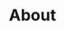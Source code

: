 ---
# Page title
title: About
# Page type - we want a landing page (such as a homepage)
type: landing

# Your landing page sections - add as many different content blocks as you like
sections:
  - block: contact
    content:
      title: Contact
      text: Hello! I'm Cho Dae-in, a third-year student at Chonbuk National University. I'm interested in information security, and I'm especially studying the field of intrusion response and mock hacking. In addition, I'm conducting research activities in the information protection lab at Chonbuk National University's engineering college, No. 7 and No. 402.
      email: jdi0427@jbnu.ac.kr
      phone: +82-010-3346-4670
      address:
        street: Chonbuk National University Engineering College Building 7 402
        city: JeonJu
        region: Jeollabuk-do
        postcode: '54896'
        country: Republic of Korea
        country_code: KO
      coordinates:
        latitude: '35.84601324617979'
        longitude: '127.13444961966684'
      directions: 
      autolink: true
    design:
      columns: '3'
---